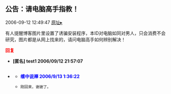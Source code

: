 ## 公告：请电脑高手指教！
2006-09-12 12:49:47
[原址▸](http://www.fxgan.com/chan_time/2006_07_12/312.htm)



 有人提醒博客图片里设置了诱骗安装程序，本ID对电脑如同对男人，只会消费不会研究，图片都是从网上找来的，请问电脑高手如何辨别解决！





<font color='red'>**回复**</font>


- **[匿名] test1  2006/09/12 21:57:07**
- ```

  ```
   - **<font color='blue'>缠中说禅 2006/9/13 1:36:22</font>**
   - ```
     刚回来，谢谢了。
     ```
